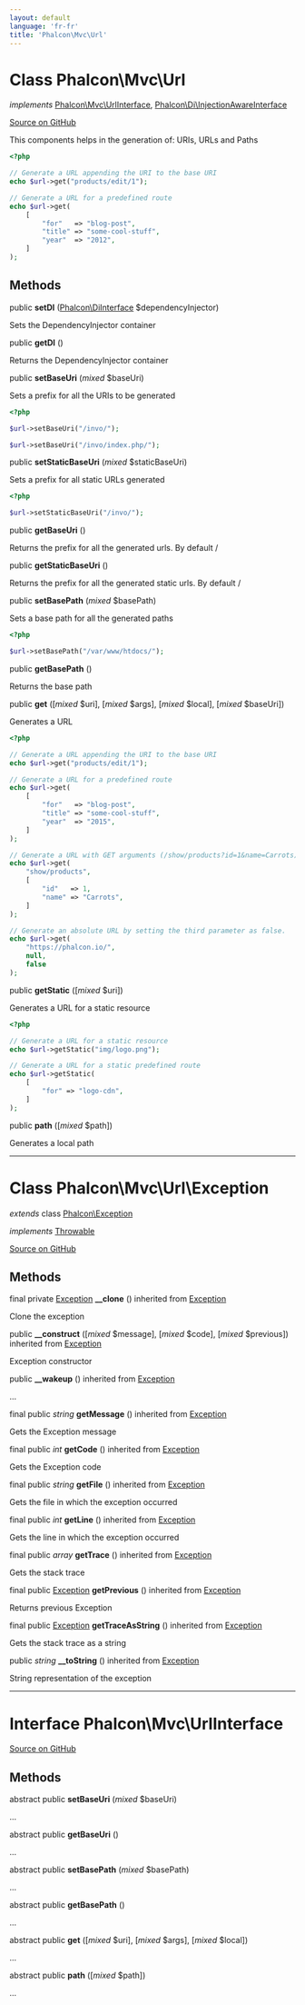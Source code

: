 ```yaml
---
layout: default
language: 'fr-fr'
title: 'Phalcon\Mvc\Url'
---
```

# Class **Phalcon\Mvc\Url**

*implements* [Phalcon\Mvc\UrlInterface](/3.4/en/api/Phalcon_Mvc_UrlInterface), [Phalcon\Di\InjectionAwareInterface](/3.4/en/api/Phalcon_Di)

<a href="https://github.com/phalcon/cphalcon/tree/v3.4.0/phalcon/mvc/url.zep" class="btn btn-default btn-sm">Source on GitHub</a>

This components helps in the generation of: URIs, URLs and Paths

```php
<?php

// Generate a URL appending the URI to the base URI
echo $url->get("products/edit/1");

// Generate a URL for a predefined route
echo $url->get(
    [
        "for"   => "blog-post",
        "title" => "some-cool-stuff",
        "year"  => "2012",
    ]
);

```


## Methods
public  **setDI** ([Phalcon\DiInterface](/3.4/en/api/Phalcon_Di) $dependencyInjector)

Sets the DependencyInjector container



public  **getDI** ()

Returns the DependencyInjector container



public  **setBaseUri** (*mixed* $baseUri)

Sets a prefix for all the URIs to be generated

```php
<?php

$url->setBaseUri("/invo/");

$url->setBaseUri("/invo/index.php/");

```



public  **setStaticBaseUri** (*mixed* $staticBaseUri)

Sets a prefix for all static URLs generated

```php
<?php

$url->setStaticBaseUri("/invo/");

```



public  **getBaseUri** ()

Returns the prefix for all the generated urls. By default /



public  **getStaticBaseUri** ()

Returns the prefix for all the generated static urls. By default /



public  **setBasePath** (*mixed* $basePath)

Sets a base path for all the generated paths

```php
<?php

$url->setBasePath("/var/www/htdocs/");

```



public  **getBasePath** ()

Returns the base path



public  **get** ([*mixed* $uri], [*mixed* $args], [*mixed* $local], [*mixed* $baseUri])

Generates a URL

```php
<?php

// Generate a URL appending the URI to the base URI
echo $url->get("products/edit/1");

// Generate a URL for a predefined route
echo $url->get(
    [
        "for"   => "blog-post",
        "title" => "some-cool-stuff",
        "year"  => "2015",
    ]
);

// Generate a URL with GET arguments (/show/products?id=1&name=Carrots)
echo $url->get(
    "show/products",
    [
        "id"   => 1,
        "name" => "Carrots",
    ]
);

// Generate an absolute URL by setting the third parameter as false.
echo $url->get(
    "https://phalcon.io/",
    null,
    false
);

```



public  **getStatic** ([*mixed* $uri])

Generates a URL for a static resource

```php
<?php

// Generate a URL for a static resource
echo $url->getStatic("img/logo.png");

// Generate a URL for a static predefined route
echo $url->getStatic(
    [
        "for" => "logo-cdn",
    ]
);

```



public  **path** ([*mixed* $path])

Generates a local path




<hr>

# Class **Phalcon\Mvc\Url\Exception**

*extends* class [Phalcon\Exception](/3.4/en/api/Phalcon_Exception)

*implements* [Throwable](https://php.net/manual/en/class.throwable.php)

<a href="https://github.com/phalcon/cphalcon/tree/v3.4.0/phalcon/mvc/url/exception.zep" class="btn btn-default btn-sm">Source on GitHub</a>

## Methods
final private [Exception](https://php.net/manual/en/class.exception.php) **__clone** () inherited from [Exception](https://php.net/manual/en/class.exception.php)

Clone the exception



public  **__construct** ([*mixed* $message], [*mixed* $code], [*mixed* $previous]) inherited from [Exception](https://php.net/manual/en/class.exception.php)

Exception constructor



public  **__wakeup** () inherited from [Exception](https://php.net/manual/en/class.exception.php)

...


final public *string* **getMessage** () inherited from [Exception](https://php.net/manual/en/class.exception.php)

Gets the Exception message



final public *int* **getCode** () inherited from [Exception](https://php.net/manual/en/class.exception.php)

Gets the Exception code



final public *string* **getFile** () inherited from [Exception](https://php.net/manual/en/class.exception.php)

Gets the file in which the exception occurred



final public *int* **getLine** () inherited from [Exception](https://php.net/manual/en/class.exception.php)

Gets the line in which the exception occurred



final public *array* **getTrace** () inherited from [Exception](https://php.net/manual/en/class.exception.php)

Gets the stack trace



final public [Exception](https://php.net/manual/en/class.exception.php) **getPrevious** () inherited from [Exception](https://php.net/manual/en/class.exception.php)

Returns previous Exception



final public [Exception](https://php.net/manual/en/class.exception.php) **getTraceAsString** () inherited from [Exception](https://php.net/manual/en/class.exception.php)

Gets the stack trace as a string



public *string* **__toString** () inherited from [Exception](https://php.net/manual/en/class.exception.php)

String representation of the exception




<hr>

# Interface **Phalcon\Mvc\UrlInterface**

<a href="https://github.com/phalcon/cphalcon/tree/v3.4.0/phalcon/mvc/urlinterface.zep" class="btn btn-default btn-sm">Source on GitHub</a>

## Methods
abstract public  **setBaseUri** (*mixed* $baseUri)

...


abstract public  **getBaseUri** ()

...


abstract public  **setBasePath** (*mixed* $basePath)

...


abstract public  **getBasePath** ()

...


abstract public  **get** ([*mixed* $uri], [*mixed* $args], [*mixed* $local])

...


abstract public  **path** ([*mixed* $path])

...
